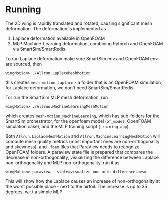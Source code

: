 # Running 

The 2D wing is rapidly translated and rotated, causing significant mesh deformation. The deformation is implemented as 

1. Laplace deformation available in OpenFOAM 
2. MLP Machine-Learning deformation, combining Pytorch and OpenFOAM via SmartSim/SmartRedis.  

To run Laplace deformation make sure SmartSim env and OpenFOAM env are sourced, then  

```
wingMotion> ./Allrun.LaplaceMeshMotion
```

this creates `mesh-motion_Laplace` - a folder that is an OpenFOAM simulation, for Laplace deformation, we don't need SmartSim/SmartRedis.

Tor run the SmartSim MLP mesh deformation, run

```
wingMotion> ./Allrun.MachineLearningMeshMotion
```

which creates `mesh-motion_MachineLearning`, which has sub-folders for the SmartSim orchestrator, for the openfoam model (`of_model`, OpenFOAM simulation case), and the MLP training script (`training_app`). 


Both `Allrun.LaplaceMeshMotion` and `Allrun.MachineLearningMeshMotion` will compute mesh quality metrics (most important ones are non-orthogonality and skewness), and `.foam` files that ParaView needs to recognize OpenFOAM folders. A paraview state file is prepared that compares the decrease in non-orthogonality, visualizing the difference between Laplace non-orthogonality and MLP non-orthogonality, run it as

```
wingMotion> paraview --state=visualize-non-orth-difference.pvsm
```

This will show how the Laplace causes an increase of non-orthogonality at the worst possible place - next to the airfoil. The increase is up to 35 degrees, w.r.t a simple MLP. 
